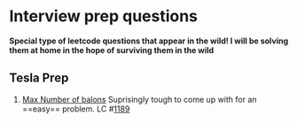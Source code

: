 # Interview prep questions 


**Special type of leetcode questions that appear in the wild! I will be solving them at home in the hope of surviving them in the wild**

## Tesla Prep
1. [Max Number of balons]("./max_balons.py) Suprisingly tough to come up with for an ==easy== problem. LC #[1189](https://leetcode.com/problems/maximum-number-of-balloons/)


